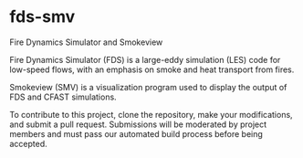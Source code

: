 # fds-smv
Fire Dynamics Simulator and Smokeview

Fire Dynamics Simulator (FDS) is a large-eddy simulation (LES) code for low-speed flows, with an emphasis on smoke and heat transport from fires.

Smokeview (SMV) is a visualization program used to display the output of FDS and CFAST simulations.

To contribute to this project, clone the repository, make your modifications, and submit a pull request.  Submissions will be moderated by project members and must pass our automated build process before being accepted.
